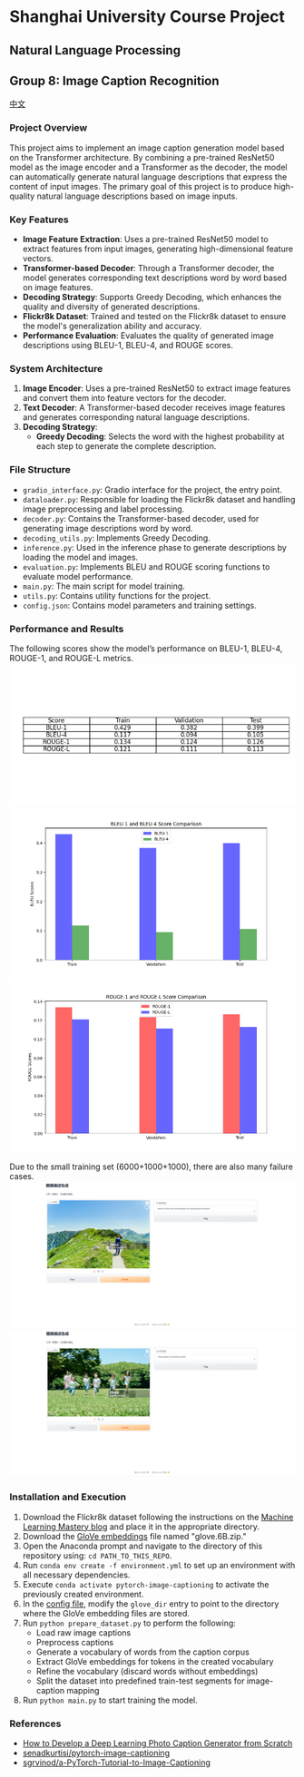# Shanghai University Course Project

## Natural Language Processing

## Group 8: Image Caption Recognition

[中文](https://github.com/sakura0224/Group8-Image-Captioning/blob/main/README_cn.md)

### Project Overview

This project aims to implement an image caption generation model based on the Transformer architecture. By combining a pre-trained ResNet50 model as the image encoder and a Transformer as the decoder, the model can automatically generate natural language descriptions that express the content of input images. The primary goal of this project is to produce high-quality natural language descriptions based on image inputs.

### Key Features

- **Image Feature Extraction**: Uses a pre-trained ResNet50 model to extract features from input images, generating high-dimensional feature vectors.
- **Transformer-based Decoder**: Through a Transformer decoder, the model generates corresponding text descriptions word by word based on image features.
- **Decoding Strategy**: Supports Greedy Decoding, which enhances the quality and diversity of generated descriptions.
- **Flickr8k Dataset**: Trained and tested on the Flickr8k dataset to ensure the model's generalization ability and accuracy.
- **Performance Evaluation**: Evaluates the quality of generated image descriptions using BLEU-1, BLEU-4, and ROUGE scores.

### System Architecture

1. **Image Encoder**: Uses a pre-trained ResNet50 to extract image features and convert them into feature vectors for the decoder.
2. **Text Decoder**: A Transformer-based decoder receives image features and generates corresponding natural language descriptions.
3. **Decoding Strategy**:
   - **Greedy Decoding**: Selects the word with the highest probability at each step to generate the complete description.

### File Structure

- `gradio_interface.py`: Gradio interface for the project, the entry point.
- `dataloader.py`: Responsible for loading the Flickr8k dataset and handling image preprocessing and label processing.
- `decoder.py`: Contains the Transformer-based decoder, used for generating image descriptions word by word.
- `decoding_utils.py`: Implements Greedy Decoding.
- `inference.py`: Used in the inference phase to generate descriptions by loading the model and images.
- `evaluation.py`: Implements BLEU and ROUGE scoring functions to evaluate model performance.
- `main.py`: The main script for model training.
- `utils.py`: Contains utility functions for the project.
- `config.json`: Contains model parameters and training settings.

### Performance and Results

The following scores show the model’s performance on BLEU-1, BLEU-4, ROUGE-1, and ROUGE-L metrics.
![score_table](imgs/score_table.png "score table")
![bleu_score_comparison](imgs/bleu_score_comparison.png "bleu score comparison")
![rouge_score_comparison](imgs/rouge_score_comparison.png "rouge score comparison")

Due to the small training set (6000+1000+1000), there are also many failure cases.
![success](imgs/success.png "success case")
![failure](imgs/failure.png "failure case")

### Installation and Execution

1. Download the Flickr8k dataset following the instructions on the [Machine Learning Mastery blog](https://machinelearningmastery.com/develop-a-deep-learning-caption-generation-model-in-python/) and place it in the appropriate directory.
2. Download the [GloVe embeddings](https://nlp.stanford.edu/projects/glove/) file named "glove.6B.zip."
3. Open the Anaconda prompt and navigate to the directory of this repository using: `cd PATH_TO_THIS_REPO`.
4. Run `conda env create -f environment.yml` to set up an environment with all necessary dependencies.
5. Execute `conda activate pytorch-image-captioning` to activate the previously created environment.
6. In the [config file](https://github.com/sakura0224/Group8-Image-Captioning/blob/main/config.json), modify the `glove_dir` entry to point to the directory where the GloVe embedding files are stored.
7. Run `python prepare_dataset.py` to perform the following:
   - Load raw image captions
   - Preprocess captions
   - Generate a vocabulary of words from the caption corpus
   - Extract GloVe embeddings for tokens in the created vocabulary
   - Refine the vocabulary (discard words without embeddings)
   - Split the dataset into predefined train-test segments for image-caption mapping
8. Run `python main.py` to start training the model.

### References

- [How to Develop a Deep Learning Photo Caption Generator from Scratch](https://machinelearningmastery.com/develop-a-deep-learning-caption-generation-model-in-python/)
- [senadkurtisi/pytorch-image-captioning](https://github.com/senadkurtisi/pytorch-image-captioning)
- [sgrvinod/a-PyTorch-Tutorial-to-Image-Captioning](https://github.com/sgrvinod/a-PyTorch-Tutorial-to-Image-Captioning)
